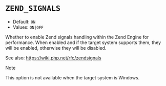 # `ZEND_SIGNALS`

* Default: `ON`
* Values: `ON|OFF`

Whether to enable Zend signals handling within the Zend Engine for performance.
When enabled and if the target system supports them, they will be enabled,
otherwise they will be disabled.

See also: https://wiki.php.net/rfc/zendsignals

> [!NOTE]
> This option is not available when the target system is Windows.
